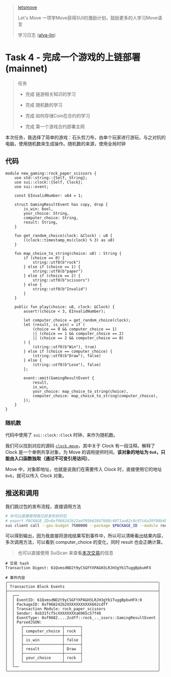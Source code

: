 > [letsmove](https://github.com/move-cn/letsmove)
>
> Let's Move 一项学Move获得SUI的激励计划，鼓励更多的人学习Move语言
>
> 学习日志 ([alva-lin](https://github.com/alva-lin/letsmove))

# Task 4 - 完成一个游戏的上链部署(mainnet)

> 任务
>
> - 完成 链游相关知识的学习
>
> - 完成 随机数的学习
>
> - 完成 如何存储Coin在合约的学习
>
> - 完成 第一个游戏合约部署主网

本次任务，我选择了简单的游戏：石头剪刀布，由单个玩家进行游玩，与之对抗的电脑，使用随机数来生成操作。随机数的来源，使用全局时钟

## 代码

```move
module new_gaming::rock_paper_scissors {
    use std::string::{Self, String};
    use sui::clock::{Self, Clock};
    use sui::event;

    const EInvalidNumber: u64 = 1;

    struct GamingResultEvent has copy, drop {
        is_win: bool,
        your_choice: String,
        computer_choice: String,
        result: String,
    }

    fun get_random_choice(clock: &Clock) : u8 {
        ((clock::timestamp_ms(clock) % 3) as u8)
    }

    fun map_choice_to_string(choice: u8) : String {
        if (choice == 0) {
            string::utf8(b"rock")
        } else if (choice == 1) {
            string::utf8(b"paper")
        } else if (choice == 2) {
            string::utf8(b"scissors")
        } else {
            string::utf8(b"Invalid")
        }
    }

    public fun play(choice: u8, clock: &Clock) {
        assert!(choice < 3, EInvalidNumber);

        let computer_choice = get_random_choice(clock);
        let (result, is_win) = if (
            (choice == 0 && computer_choice == 1)
            || (choice == 1 && computer_choice == 2)
            || (choice == 2 && computer_choice == 0)
        ) {
            (string::utf8(b"Win"), true)
        } else if (choice == computer_choice) {
            (string::utf8(b"Draw"), false)
        } else {
            (string::utf8(b"Lose"), false)
        };

        event::emit(GamingResultEvent {
            result,
            is_win,
            your_choice: map_choice_to_string(choice),
            computer_choice: map_choice_to_string(computer_choice),
        });
    }
}
```

### 随机数

代码中使用了 `sui::clock::Clock` 时钟，来作为随机数。

我们可以找到对应的源码 [`clock.move`](crates/sui-framework/packages/sui-framework/sources/clock.move)，其中关于 Clock 有一段注释。解释了 Clock 是一个单例共享对象，为 Move 的调用提供时间。**该对象的地址为 `0x6`，只能由入口函数独取（通过不可变引用访问）**。

Move 中，对象即地址，也就是说我们在需要传入 Clock 时，直接使用它的地址 `0x6`，就可以传入 Clock 对象。

## 推送和调用

我们跳过包的发布流程，直接调用方法

```bash
# 你可以直接使用我已经发布好的包
# export PACKAGE_ID=0xf968242b22a4f05b62847688c4071aa82c8c97c6a39f08b4b2f12cd7f662cdff
sui client call --gas-budget 7500000 --package $PACKAGE_ID --module rock_paper_scissors --function play --args 0 0x6
```

可以得到输出，因为我直接将游戏结果写到事件中，所以可以清晰看出结果内容，多次调用方法，可以看到 computer_choice 的变化，同时 result 也会正确计算。

> 也可以直接使用 SuiScan 来查看[本次交易](https://suiscan.xyz/mainnet/tx/61QxmsdND2t9yCSGFYXPAGH3LRJH3gYb1TuggBpbuHFX)的信息

```log
# 交易 hash
Transaction Digest: 61QxmsdND2t9yCSGFYXPAGH3LRJH3gYb1TuggBpbuHFX

# 事件内容
╭──────────────────────────────────────────────────────────────────╮
│ Transaction Block Events                                         │
├──────────────────────────────────────────────────────────────────┤
│  ┌──                                                             │
│  │ EventID: 61QxmsdND2t9yCSGFYXPAGH3LRJH3gYb1TuggBpbuHFX:0       │
│  │ PackageID: 0xf968242b2XXXXXXXXXXX662cdff                      │
│  │ Transaction Module: rock_paper_scissors                       │
│  │ Sender: 0xb31fcf5cXXXXXXXXa6965c57f48                         │
│  │ EventType: 0xf9682....2cdff::rock_.._ssors::GamingResultEvent │
│  │ ParsedJSON:                                                   │
│  │   ┌─────────────────┬───────┐                                 │
│  │   │ computer_choice │ rock  │                                 │
│  │   ├─────────────────┼───────┤                                 │
│  │   │ is_win          │ false │                                 │
│  │   ├─────────────────┼───────┤                                 │
│  │   │ result          │ Draw  │                                 │
│  │   ├─────────────────┼───────┤                                 │
│  │   │ your_choice     │ rock  │                                 │
│  │   └─────────────────┴───────┘                                 │
│  └──                                                             │
╰──────────────────────────────────────────────────────────────────╯
```
